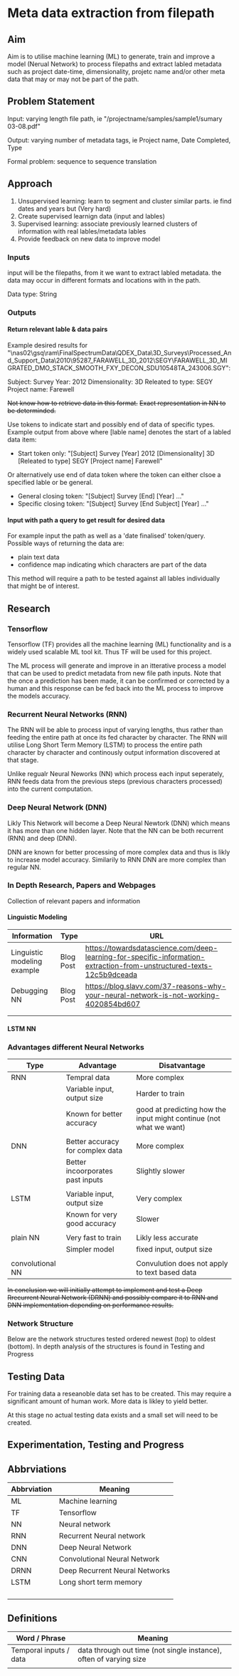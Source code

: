 # Meta data extraction from filepath

## Aim

Aim is to utilise machine learning (ML) to generate, train and improve a model (Nerual Network) to process filepaths and extract labled metadata such as project date-time, dimensionality, projetc name and/or other meta data that may or may not be part of the path.

## Problem Statement

Input: varying length file path, ie "/projectname/samples/sample1/sumary 03-08.pdf"

Output: varying number of metadata tags, ie Project name, Date Completed, Type

Formal problem: sequence to sequence translation

## Approach

1. Unsupervised learning: learn to segment and cluster similar parts. ie find dates and years but (Very hard)
2. Create supervised learnign data (input and lables)
3. Supervised learning: associate previously learned clusters of information with real lables/metadata lables
4. Provide feedback on new data to improve model

### Inputs

input will be the filepaths, from it we want to extract labled metadata. the data may occur in different formats and locations with in the path.

Data type: String

### Outputs

#### Return relevant lable & data pairs

Example desired results for 
"\\nas02\gsq\ram\FinalSpectrumData\QDEX_Data\3D_Surveys\Processed_And_Support_Data\2010\95287_FARAWELL_3D_2012\SEGY\FARAWELL_3D_MIGRATED_DMO_STACK_SMOOTH_FXY_DECON_SDU10548TA_243006.SGY":

Subject: Survey
Year: 2012
Dimensionality: 3D
Releated to type: SEGY
Project name: Farewell

~~Not know how to retrieve data in this format.~~
~~Exact representation in NN to be determinded.~~

Use tokens to indicate start and possibly end of data of specific types.
Example output from above where [lable name] denotes the start of a labled data item:

- Start token only: "[Subject] Survey [Year] 2012 [Dimensionality] 3D [Releated to type] SEGY [Project name] Farewell" 

Or alternatively use end of data token where the token can either clsoe a specified lable or be general.

- General closing token: "[Subject] Survey [End] [Year] ..."
- Specific closing token: "[Subject] Survey [End Subject] [Year] ..."

#### Input with path a query to get result for desired data

For example input the path as well as a 'date finalised' token/query. 
Possible ways of returning the data are:

- plain text data
- confidence map indicating which characters are part of the data

This method will require a path to be tested against all lables individually that might be of interest.

## Research

### Tensorflow
Tensorflow (TF) provides all the machine learning (ML) functionality and is a widely used scalable ML tool kit. Thus TF will be used for this project.

The ML process will generate and improve in an itterative process a model that can be used to predict metadata from new file path inputs. Note that the once a prediction has been made, it can be confirmed or corrected by a human and this response can be fed back into the ML process to improve the models accuracy.

### Recurrent Neural Networks (RNN)

The RNN will be able to process input of varying lengths, thus rather than feeding the entire path at once its fed character by character. The RNN will utilise Long Short Term Memory (LSTM) to process the entire path character by character and continously output information discovered at that stage.

Unlike regualr Neural Neworks (NN) which process each input seperately, RNN feeds data from the previous steps (previous characters processed) into the current computation.

### Deep Neural Network (DNN)

Likly This Network will become a Deep Neural Newtork (DNN) which means it has more than one hidden layer. Note that the NN can be both recurrent (RNN) and deep (DNN).

DNN are known for better processing of more complex data and thus is likly to increase model accuracy. Similarily to RNN DNN are more complex than regular NN.

### In Depth Research, Papers and Webpages
Collection of relevant papers and information

#### Linguistic Modeling

| Information | Type | URL |
|-------------|------|-----|
| Linguistic modeling example | Blog Post | https://towardsdatascience.com/deep-learning-for-specific-information-extraction-from-unstructured-texts-12c5b9dceada |
| Debugging NN | Blog Post | https://blog.slavv.com/37-reasons-why-your-neural-network-is-not-working-4020854bd607 |
|  |  |  |
|  |  |  |

#### LSTM NN

### Advantages different Neural Networks

| Type     | Advantage | Disatvantage |
|----------|-----------|--------------|
| RNN      | Tempral data                | More complex |
|          | Variable input, output size | Harder to train |
|          | Known for better accuracy   | good at predicting how the input might continue (not what we want) |
| | | |
| DNN      | Better accuracy for complex data | More complex |
|          | Better incoorporates past inputs | Slightly slower |
| | | |
| LSTM     | Variable input, output size  | Very complex |
|          | Known for very good accuracy | Slower |
| | | |
| plain NN | Very fast to train | Likly less accurate |
|          | Simpler model      | fixed input, output size |
| | | |
| convolutional NN |  | Convulution does not apply to text based data |

~~In conclusion we will initially attempt to implement and test a Deep Rrecurrent Neural Network (DRNN) and possibly compare it to RNN and DNN implementation depending on performance results.~~

### Network Structure

Below are the network structures tested ordered newest (top) to oldest (bottom). In depth analysis of the structures is found in Testing and Progress

## Testing Data

For training data a reseanoble data set has to be created. This may require a significant amount of human work. More data is likley to yield better.

At this stage no actual testing data exists and a small set will need to be created.

## Experimentation, Testing and Progress

## Abbrviations

| Abbrviation | Meaning |
|-------------|---------|
| ML | Machine learning |
| TF | Tensorflow |
| NN | Neural network |
| RNN | Recurrent Neural network |
| DNN | Deep Neural Network | 
| CNN | Convolutional Neural Network |
| DRNN | Deep Recurrent Neural Networks |
| LSTM | Long short term memory |
|  |  |
|  |  |
|  |  |
|  |  |

## Definitions

| Word / Phrase | Meaning |
|---------------|---------|
| Temporal inputs / data | data through out time (not single instance), often of varying size |
|  |  |
